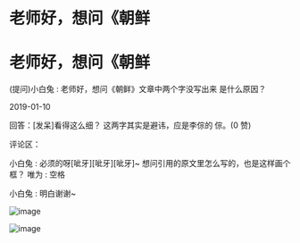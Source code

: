 # 老师好，想问《朝鲜

# 老师好，想问《朝鲜

(提问)小白兔 : 老师好，想问《朝鲜》文章中两个字没写出来 是什么原因？

2019-01-10

回答：[发呆]看得这么细？ 这两字其实是避讳，应是李倧的 倧。(0 赞)

评论区：

小白兔 : 必须的呀[呲牙][呲牙][呲牙]~ 想问引用的原文里怎么写的，也是这样画个框？ 唯为 : 空格

小白兔 : 明白谢谢~

![image](img/Image_0911.png)

![image](img/Image_0921.png)